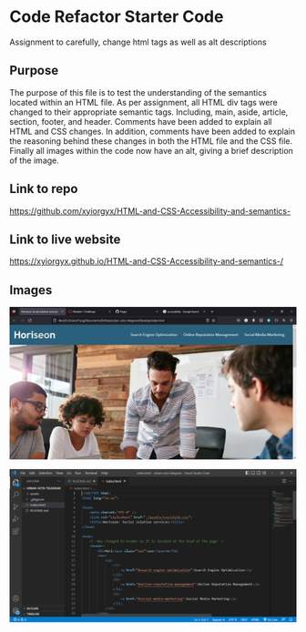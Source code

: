 # Code Refactor Starter Code
Assignment to carefully, change html tags as well as alt descriptions

## Purpose
The purpose of this file is to test the understanding of the semantics located within an HTML file. As per assignment, all HTML div tags were changed to their appropriate semantic tags. Including, main, aside, article, section, footer, and header. Comments have been added to explain all HTML and CSS changes. 
In addition, comments have been added to explain the reasoning behind these changes in both the HTML file and the CSS file. Finally all images within the code now have an alt, giving a brief description of the image. 

## Link to repo
https://github.com/xyiorgyx/HTML-and-CSS-Accessibility-and-semantics-

## Link to live website
https://xyiorgyx.github.io/HTML-and-CSS-Accessibility-and-semantics-/

## Images

![front page image of wesbite](./assets/Readme%20Img/Live%20page%20img.PNG)

![snippet of the html vs code](assets/Readme%20Img/HTML-code.PNG)


